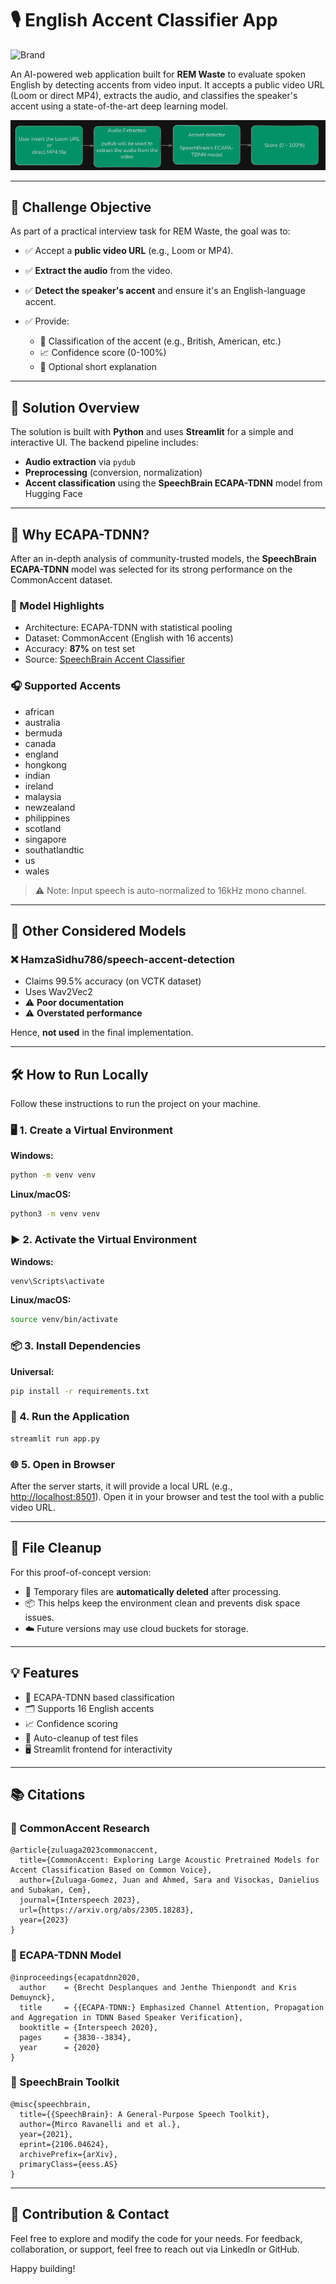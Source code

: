 # 🎙️ English Accent Classifier App

![Brand](remwaste_chatbot.PNG)

An AI-powered web application built for **REM Waste** to evaluate spoken English by detecting accents from video input. It accepts a public video URL (Loom or direct MP4), extracts the audio, and classifies the speaker's accent using a state-of-the-art deep learning model.

![Workflow](assets/simple_workflow.PNG)

---

## 📌 Challenge Objective

As part of a practical interview task for REM Waste, the goal was to:

- ✅ Accept a **public video URL** (e.g., Loom or MP4).
- ✅ **Extract the audio** from the video.
- ✅ **Detect the speaker's accent** and ensure it's an English-language accent.
- ✅ Provide:

  - 🎯 Classification of the accent (e.g., British, American, etc.)
  - 📈 Confidence score (0-100%)
  - 📝 Optional short explanation

---

## 🚀 Solution Overview

The solution is built with **Python** and uses **Streamlit** for a simple and interactive UI. The backend pipeline includes:

- **Audio extraction** via `pydub`
- **Preprocessing** (conversion, normalization)
- **Accent classification** using the **SpeechBrain ECAPA-TDNN** model from Hugging Face

---

## 🧠 Why ECAPA-TDNN?

After an in-depth analysis of community-trusted models, the **SpeechBrain ECAPA-TDNN** model was selected for its strong performance on the CommonAccent dataset.

### 🔬 Model Highlights

- Architecture: ECAPA-TDNN with statistical pooling
- Dataset: CommonAccent (English with 16 accents)
- Accuracy: **87%** on test set
- Source: [SpeechBrain Accent Classifier](https://github.com/JuanPZuluaga/accent-recog-slt2022)

### 🎧 Supported Accents

- african
- australia
- bermuda
- canada
- england
- hongkong
- indian
- ireland
- malaysia
- newzealand
- philippines
- scotland
- singapore
- southatlandtic
- us
- wales

> ⚠️ Note: Input speech is auto-normalized to 16kHz mono channel.

---

## 🧪 Other Considered Models

### ❌ HamzaSidhu786/speech-accent-detection

- Claims 99.5% accuracy (on VCTK dataset)
- Uses Wav2Vec2
- ⚠️ **Poor documentation**
- ⚠️ **Overstated performance**

Hence, **not used** in the final implementation.

---

## 🛠️ How to Run Locally

Follow these instructions to run the project on your machine.

### 🖥️ 1. Create a Virtual Environment

**Windows:**

```bash
python -m venv venv
```

**Linux/macOS:**

```bash
python3 -m venv venv
```

### ▶️ 2. Activate the Virtual Environment

**Windows:**

```bash
venv\Scripts\activate
```

**Linux/macOS:**

```bash
source venv/bin/activate
```

### 📦 3. Install Dependencies

**Universal:**

```bash
pip install -r requirements.txt
```

### 🔁 4. Run the Application

```bash
streamlit run app.py
```

### 🌐 5. Open in Browser

After the server starts, it will provide a local URL (e.g., [http://localhost:8501](http://localhost:8501)). Open it in your browser and test the tool with a public video URL.

---

## 🧹 File Cleanup

For this proof-of-concept version:

- 🎯 Temporary files are **automatically deleted** after processing.
- 📦 This helps keep the environment clean and prevents disk space issues.
- ☁️ Future versions may use cloud buckets for storage.

---

## 💡 Features

- 🧠 ECAPA-TDNN based classification
- 🗂️ Supports 16 English accents
- 📈 Confidence scoring
- 🚮 Auto-cleanup of test files
- 🖥️ Streamlit frontend for interactivity

---

## 📚 Citations

### 🔬 CommonAccent Research

```
@article{zuluaga2023commonaccent,
  title={CommonAccent: Exploring Large Acoustic Pretrained Models for Accent Classification Based on Common Voice},
  author={Zuluaga-Gomez, Juan and Ahmed, Sara and Visockas, Danielius and Subakan, Cem},
  journal={Interspeech 2023},
  url={https://arxiv.org/abs/2305.18283},
  year={2023}
}
```

### 🔬 ECAPA-TDNN Model

```
@inproceedings{ecapatdnn2020,
  author    = {Brecht Desplanques and Jenthe Thienpondt and Kris Demuynck},
  title     = {{ECAPA-TDNN:} Emphasized Channel Attention, Propagation and Aggregation in TDNN Based Speaker Verification},
  booktitle = {Interspeech 2020},
  pages     = {3830--3834},
  year      = {2020}
}
```

### 🔬 SpeechBrain Toolkit

```
@misc{speechbrain,
  title={{SpeechBrain}: A General-Purpose Speech Toolkit},
  author={Mirco Ravanelli and et al.},
  year={2021},
  eprint={2106.04624},
  archivePrefix={arXiv},
  primaryClass={eess.AS}
}
```

---

## 👋 Contribution & Contact

Feel free to explore and modify the code for your needs. For feedback, collaboration, or support, feel free to reach out via LinkedIn or GitHub.

Happy building!
